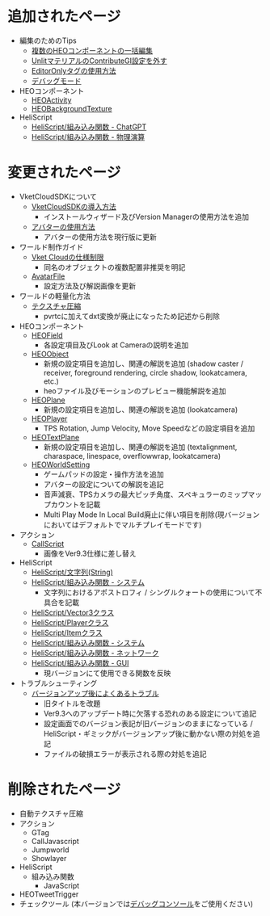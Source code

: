 # 追加されたページ
- 編集のためのTips
    - [複数のHEOコンポーネントの一括編集](https://vrhikky.github.io/VketCloudSDK_Documents/9.3/ja/WorldEditingTips/MultiSelect_HEOComponents.html)
    - [UnlitマテリアルのContributeGI設定を外す](https://vrhikky.github.io/VketCloudSDK_Documents/9.3/ja/WorldEditingTips/DisableContributeGITool.html)
    - [EditorOnlyタグの使用方法](https://vrhikky.github.io/VketCloudSDK_Documents/9.3/ja/WorldEditingTips/EditorOnlyTag.html)
    - [デバッグモード](https://vrhikky.github.io/VketCloudSDK_Documents/9.3/ja/WorldEditingTips/DebugMode.html)
- HEOコンポーネント
    - [HEOActivity](https://vrhikky.github.io/VketCloudSDK_Documents/9.3/ja/HEOComponents/HEOActivity.html)
    - [HEOBackgroundTexture](https://vrhikky.github.io/VketCloudSDK_Documents/9.3/ja/HEOComponents/HEOBackgroundTexture.html)
- HeliScript
    - [HeliScript/組み込み関数 - ChatGPT](https://vrhikky.github.io/VketCloudSDK_Documents/9.3/ja/hs/hs_system_chatgpt.html)
    - [HeliScript/組み込み関数 - 物理演算](https://vrhikky.github.io/VketCloudSDK_Documents/9.3/ja/hs/hs_system_physics.html)

# 変更されたページ
- VketCloudSDKについて
    - [VketCloudSDKの導入方法](https://vrhikky.github.io/VketCloudSDK_Documents/9.3/ja/AboutVketCloudSDK/SetupSDK_external.html)
        - インストールウィザード及びVersion Managerの使用方法を追加
    - [アバターの使用方法](https://vrhikky.github.io/VketCloudSDK_Documents/9.3/ja/AboutVketCloudSDK/SetupAvatar.html)
        - アバターの使用方法を現行版に更新
- ワールド制作ガイド
    - [Vket Cloudの仕様制限](https://vrhikky.github.io/VketCloudSDK_Documents/9.3/ja/WorldMakingGuide/UnityGuidelines.html)
        - 同名のオブジェクトの複数配置非推奨を明記
    - [AvatarFile](https://vrhikky.github.io/VketCloudSDK_Documents/9.3/ja/WorldMakingGuide/AvatarFile.html)
        - 設定方法及び解説画像を更新
- ワールドの軽量化方法
    - [テクスチャ圧縮](https://vrhikky.github.io/VketCloudSDK_Documents/9.3/ja/heoexporter/he_TextureCompression.html)
        - pvrtcに加えてdxt変換が廃止になったため記述から削除
- HEOコンポーネント
    - [HEOField](https://vrhikky.github.io/VketCloudSDK_Documents/9.3/ja/HEOComponents/HEOField.html)
        - 各設定項目及びLook at Cameraの説明を追加
    - [HEOObject](https://vrhikky.github.io/VketCloudSDK_Documents/9.3/ja/HEOComponents/HEOObject.html)
        - 新規の設定項目を追加し、関連の解説を追加 (shadow caster / receiver, foreground rendering, circle shadow, lookatcamera, etc.) 
        - heoファイル及びモーションのプレビュー機能解説を追加
    - [HEOPlane](https://vrhikky.github.io/VketCloudSDK_Documents/9.3/ja/HEOComponents/HEOPlane.html)
        - 新規の設定項目を追加し、関連の解説を追加 (lookatcamera) 
    - [HEOPlayer](https://vrhikky.github.io/VketCloudSDK_Documents/9.3/ja/HEOComponents/HEOPlayer.html)
        - TPS Rotation, Jump Velocity, Move Speedなどの設定項目を追加
    - [HEOTextPlane](https://vrhikky.github.io/VketCloudSDK_Documents/9.3/ja/HEOComponents/HEOTextPlane.html)
        - 新規の設定項目を追加し、関連の解説を追加 (textalignment, charaspace, linespace, overflowwrap, lookatcamera) 
    - [HEOWorldSetting](https://vrhikky.github.io/VketCloudSDK_Documents/9.3/ja/HEOComponents/HEOWorldSetting.html)
        - ゲームパッドの設定・操作方法を追加
        - アバターの設定についての解説を追記
        - 音声減衰、TPSカメラの最大ピッチ角度、スペキュラーのミップマップカウントを記載
        - Multi Play Mode In Local Build廃止に伴い項目を削除(現バージョンにおいてはデフォルトでマルチプレイモードです)
- アクション
    - [CallScript](https://vrhikky.github.io/VketCloudSDK_Documents/9.3/ja/Actions/Programmatic/CallScript.html)
        - 画像をVer9.3仕様に差し替え
- HeliScript
    - [HeliScript/文字列(String)](https://vrhikky.github.io/VketCloudSDK_Documents/9.3/ja/hs/hs_string.html)
    - [HeliScript/組み込み関数 - システム](https://vrhikky.github.io/VketCloudSDK_Documents/9.3/ja/hs/hs_system_function.html)
        - 文字列におけるアポストロフィ / シングルクォートの使用について不具合を記載
    - [HeliScript/Vector3クラス](https://vrhikky.github.io/VketCloudSDK_Documents/9.3/ja/hs/hs_struct_vector3.html)
    - [HeliScript/Playerクラス](https://vrhikky.github.io/VketCloudSDK_Documents/9.3/ja/hs/hs_class_player.html)
    - [HeliScript/Itemクラス](https://vrhikky.github.io/VketCloudSDK_Documents/9.3/ja/hs/hs_class_item.html)
    - [HeliScript/組み込み関数 - システム](https://vrhikky.github.io/VketCloudSDK_Documents/9.3/ja/hs/hs_system_function.html)
    - [HeliScript/組み込み関数 - ネットワーク](https://vrhikky.github.io/VketCloudSDK_Documents/9.3/ja/hs/hs_system_function_net.html)
    - [HeliScript/組み込み関数 - GUI](https://vrhikky.github.io/VketCloudSDK_Documents/9.3/ja/hs/hs_system_function_gui.html)
        - 現バージョンにて使用できる関数を反映
- トラブルシューティング
    - [バージョンアップ後によくあるトラブル](https://vrhikky.github.io/VketCloudSDK_Documents/9.3/ja/troubleshooting/VersionUpdateTroubleshooting.html)
        - 旧タイトルを改題
        - Ver9.3へのアップデート時に欠落する恐れのある設定について追記
        - 設定画面でのバージョン表記が旧バージョンのままになっている / HeliScript・ギミックがバージョンアップ後に動かない際の対処を追記
        - ファイルの破損エラーが表示される際の対処を追記

# 削除されたページ
- 自動テクスチャ圧縮
- アクション
    - GTag
    - CallJavascript
    - Jumpworld
    - Showlayer
- HeliScript
    - 組み込み関数 
        - JavaScript
- HEOTweetTrigger
- チェックツール (本バージョンでは[デバッグコンソール](https://vrhikky.github.io/VketCloudSDK_Documents/9.3/ja/debugconsole/debugconsole.html)をご使用ください)